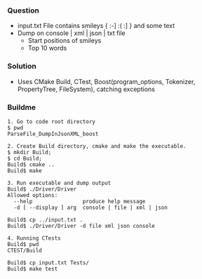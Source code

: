 ### Question
- input.txt File contains smileys { :-] :( :] } and some text
- Dump on console | xml | json | txt file
  - Start positions of smileys
  - Top 10 words

### Solution
- Uses CMake Build, CTest, Boost(program_options, Tokenizer, PropertyTree, FileSystem), catching exceptions

### Buildme
```
1. Go to code root directory
$ pwd
ParseFile_DumpInJsonXML_boost

2. Create Build directory, cmake and make the executable.
$ mkdir Build;
$ cd Build;
Build$ cmake ..
Build$ make

3. Run executable and dump output
Build$ ./Driver/Driver
Allowed options:
  --help                produce help message
  -d [ --display ] arg  console | file | xml | json

Build$ cp ../input.txt .
Build$ ./Driver/Driver -d file xml json console

4. Running CTests
Build$ pwd
CTEST/Build

Build$ cp input.txt Tests/
Build$ make test
```
